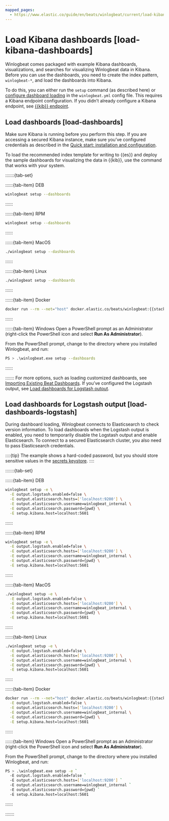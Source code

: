```yaml
---
mapped_pages:
  - https://www.elastic.co/guide/en/beats/winlogbeat/current/load-kibana-dashboards.html
---
```


# Load Kibana dashboards [load-kibana-dashboards]

Winlogbeat comes packaged with example Kibana dashboards, visualizations, and searches for visualizing Winlogbeat data in Kibana. Before you can use the dashboards, you need to create the index pattern, `winlogbeat-*`, and load the dashboards into Kibana.

To do this, you can either run the `setup` command (as described here) or [configure dashboard loading](/reference/winlogbeat/configuration-dashboards.md) in the `winlogbeat.yml` config file. This requires a Kibana endpoint configuration. If you didn’t already configure a Kibana endpoint, see [{{kib}} endpoint](/reference/winlogbeat/setup-kibana-endpoint.md).


## Load dashboards [load-dashboards]

Make sure Kibana is running before you perform this step. If you are accessing a secured Kibana instance, make sure you’ve configured credentials as described in the [Quick start: installation and configuration](/reference/winlogbeat/winlogbeat-installation-configuration.md).

To load the recommended index template for writing to {{es}} and deploy the sample dashboards for visualizing the data in {{kib}}, use the command that works with your system.

:::::::{tab-set}

::::::{tab-item} DEB
```sh
winlogbeat setup --dashboards
```
::::::

::::::{tab-item} RPM
```sh
winlogbeat setup --dashboards
```
::::::

::::::{tab-item} MacOS
```sh
./winlogbeat setup --dashboards
```
::::::

::::::{tab-item} Linux
```sh
./winlogbeat setup --dashboards
```
::::::

::::::{tab-item} Docker
```sh subs=true
docker run --rm --net="host" docker.elastic.co/beats/winlogbeat:{{stack-version}} setup --dashboards
```
::::::

::::::{tab-item} Windows
Open a PowerShell prompt as an Administrator (right-click the PowerShell icon and select **Run As Administrator**).

From the PowerShell prompt, change to the directory where you installed Winlogbeat, and run:

```sh
PS > .\winlogbeat.exe setup --dashboards
```
::::::

:::::::
For more options, such as loading customized dashboards, see [Importing Existing Beat Dashboards](http://www.elastic.co/guide/en/beats/devguide/master/import-dashboards.md). If you’ve configured the Logstash output, see [Load dashboards for Logstash output](#load-dashboards-logstash).


## Load dashboards for Logstash output [load-dashboards-logstash]

During dashboard loading, Winlogbeat connects to Elasticsearch to check version information. To load dashboards when the Logstash output is enabled, you need to temporarily disable the Logstash output and enable Elasticsearch. To connect to a secured Elasticsearch cluster, you also need to pass Elasticsearch credentials.

::::{tip}
The example shows a hard-coded password, but you should store sensitive values in the [secrets keystore](/reference/winlogbeat/keystore.md).
::::


:::::::{tab-set}

::::::{tab-item} DEB
```sh
winlogbeat setup -e \
  -E output.logstash.enabled=false \
  -E output.elasticsearch.hosts=['localhost:9200'] \
  -E output.elasticsearch.username=winlogbeat_internal \
  -E output.elasticsearch.password={pwd} \
  -E setup.kibana.host=localhost:5601
```
::::::

::::::{tab-item} RPM
```sh
winlogbeat setup -e \
  -E output.logstash.enabled=false \
  -E output.elasticsearch.hosts=['localhost:9200'] \
  -E output.elasticsearch.username=winlogbeat_internal \
  -E output.elasticsearch.password={pwd} \
  -E setup.kibana.host=localhost:5601
```
::::::

::::::{tab-item} MacOS
```sh
./winlogbeat setup -e \
  -E output.logstash.enabled=false \
  -E output.elasticsearch.hosts=['localhost:9200'] \
  -E output.elasticsearch.username=winlogbeat_internal \
  -E output.elasticsearch.password={pwd} \
  -E setup.kibana.host=localhost:5601
```
::::::

::::::{tab-item} Linux
```sh
./winlogbeat setup -e \
  -E output.logstash.enabled=false \
  -E output.elasticsearch.hosts=['localhost:9200'] \
  -E output.elasticsearch.username=winlogbeat_internal \
  -E output.elasticsearch.password={pwd} \
  -E setup.kibana.host=localhost:5601
```
::::::

::::::{tab-item} Docker
```sh subs=true
docker run --rm --net="host" docker.elastic.co/beats/winlogbeat:{{stack-version}} setup -e \
  -E output.logstash.enabled=false \
  -E output.elasticsearch.hosts=['localhost:9200'] \
  -E output.elasticsearch.username=winlogbeat_internal \
  -E output.elasticsearch.password={pwd} \
  -E setup.kibana.host=localhost:5601
```
::::::

::::::{tab-item} Windows
Open a PowerShell prompt as an Administrator (right-click the PowerShell icon and select **Run As Administrator**).

From the PowerShell prompt, change to the directory where you installed Winlogbeat, and run:

```sh
PS > .\winlogbeat.exe setup -e `
  -E output.logstash.enabled=false `
  -E output.elasticsearch.hosts=['localhost:9200'] `
  -E output.elasticsearch.username=winlogbeat_internal `
  -E output.elasticsearch.password={pwd} `
  -E setup.kibana.host=localhost:5601
```
::::::

:::::::

